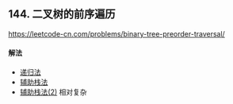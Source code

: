 ## 144. 二叉树的前序遍历

https://leetcode-cn.com/problems/binary-tree-preorder-traversal/


#### 解法  

* [递归法](_1.py)
* [辅助栈法](_2.py)
* [辅助栈法(2)](_3.py) 相对复杂



